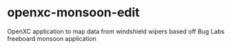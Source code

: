 # openxc-monsoon-edit
OpenXC application to map data from windshield wipers based off Bug Labs freeboard monsoon application
